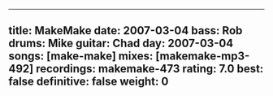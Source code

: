 
---
title: MakeMake
date: 2007-03-04
bass:	Rob
drums:	Mike
guitar:	Chad
day: 2007-03-04
songs: [make-make]
mixes: [makemake-mp3-492]
recordings: makemake-473
rating: 7.0
best: false
definitive: false
weight: 0
---
